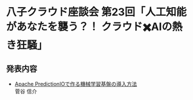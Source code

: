 # 八子クラウド座談会 第23回「人工知能があなたを襲う？！ クラウド✖️AIの熱き狂騒」

## 発表内容

* [Apache PredictionIOで作る機械学習基盤の導入方法](pio.pdf)\
  菅谷 信介

